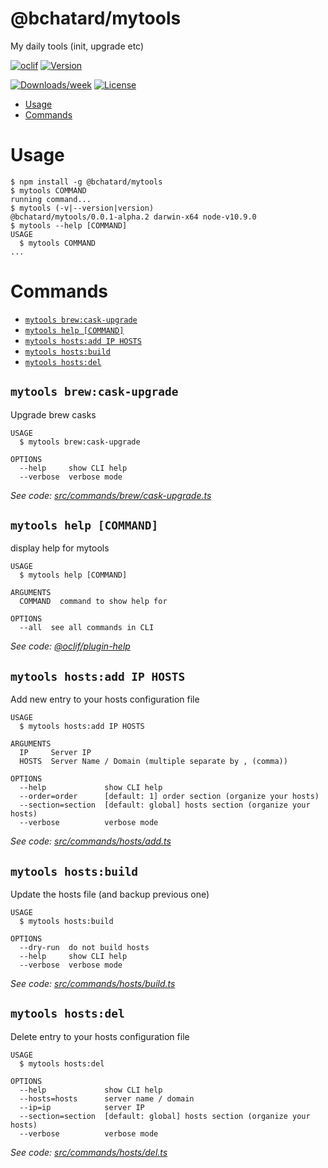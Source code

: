 @bchatard/mytools
=================

My daily tools (init, upgrade etc)

[![oclif](https://img.shields.io/badge/cli-oclif-brightgreen.svg?style=flat-square)](https://oclif.io)
[![Version](https://img.shields.io/npm/v/@bchatard/mytools.svg?style=flat-square&logo=npm)](https://npmjs.org/package/@bchatard/mytools)

[![Downloads/week](https://img.shields.io/npm/dw/@bchatard/mytools.svg?style=flat-square)](https://npmjs.org/package/@bchatard/mytools)
[![License](https://img.shields.io/npm/l/@bchatard/mytools.svg?style=flat-square&logo=github)](https://github.com/bchatard/mytools/blob/master/package.json)

<!-- toc -->
* [Usage](#usage)
* [Commands](#commands)
<!-- tocstop -->
# Usage
<!-- usage -->
```sh-session
$ npm install -g @bchatard/mytools
$ mytools COMMAND
running command...
$ mytools (-v|--version|version)
@bchatard/mytools/0.0.1-alpha.2 darwin-x64 node-v10.9.0
$ mytools --help [COMMAND]
USAGE
  $ mytools COMMAND
...
```
<!-- usagestop -->
# Commands
<!-- commands -->
* [`mytools brew:cask-upgrade`](#mytools-brewcask-upgrade)
* [`mytools help [COMMAND]`](#mytools-help-command)
* [`mytools hosts:add IP HOSTS`](#mytools-hostsadd-ip-hosts)
* [`mytools hosts:build`](#mytools-hostsbuild)
* [`mytools hosts:del`](#mytools-hostsdel)

## `mytools brew:cask-upgrade`

Upgrade brew casks

```
USAGE
  $ mytools brew:cask-upgrade

OPTIONS
  --help     show CLI help
  --verbose  verbose mode
```

_See code: [src/commands/brew/cask-upgrade.ts](https://github.com/bchatard/mytools/blob/v0.0.1-alpha.2/src/commands/brew/cask-upgrade.ts)_

## `mytools help [COMMAND]`

display help for mytools

```
USAGE
  $ mytools help [COMMAND]

ARGUMENTS
  COMMAND  command to show help for

OPTIONS
  --all  see all commands in CLI
```

_See code: [@oclif/plugin-help](https://github.com/oclif/plugin-help/blob/v2.1.0/src/commands/help.ts)_

## `mytools hosts:add IP HOSTS`

Add new entry to your hosts configuration file

```
USAGE
  $ mytools hosts:add IP HOSTS

ARGUMENTS
  IP     Server IP
  HOSTS  Server Name / Domain (multiple separate by , (comma))

OPTIONS
  --help             show CLI help
  --order=order      [default: 1] order section (organize your hosts)
  --section=section  [default: global] hosts section (organize your hosts)
  --verbose          verbose mode
```

_See code: [src/commands/hosts/add.ts](https://github.com/bchatard/mytools/blob/v0.0.1-alpha.2/src/commands/hosts/add.ts)_

## `mytools hosts:build`

Update the hosts file (and backup previous one)

```
USAGE
  $ mytools hosts:build

OPTIONS
  --dry-run  do not build hosts
  --help     show CLI help
  --verbose  verbose mode
```

_See code: [src/commands/hosts/build.ts](https://github.com/bchatard/mytools/blob/v0.0.1-alpha.2/src/commands/hosts/build.ts)_

## `mytools hosts:del`

Delete entry to your hosts configuration file

```
USAGE
  $ mytools hosts:del

OPTIONS
  --help             show CLI help
  --hosts=hosts      server name / domain
  --ip=ip            server IP
  --section=section  [default: global] hosts section (organize your hosts)
  --verbose          verbose mode
```

_See code: [src/commands/hosts/del.ts](https://github.com/bchatard/mytools/blob/v0.0.1-alpha.2/src/commands/hosts/del.ts)_
<!-- commandsstop -->
